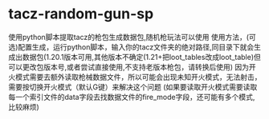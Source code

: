 # tacz-random-gun-sp
使用python脚本提取tacz的枪包生成数据包,随机枪玩法可以使用
使用方法，(可选)配置生成，运行python脚本，输入你的tacz文件夹的绝对路径,同目录下就会生成出数据包(1.20.1版本可用,其他版本不确定(1.21+把loot_tables改成loot_table)但可以更改包版本号,或者尝试直接使用,不支持老版本枪包，请转换后使用)
因为开火模式需要去额外读取枪械数据文件，所以可能会出现未知开火模式，无法射击，需要按切换开火模式（默认G键）来解决这个问题
(如果要读取开火模式需要读取每一个索引文件的data字段去找数据文件的fire_mode字段，还可能有多个模式,比较麻烦)
